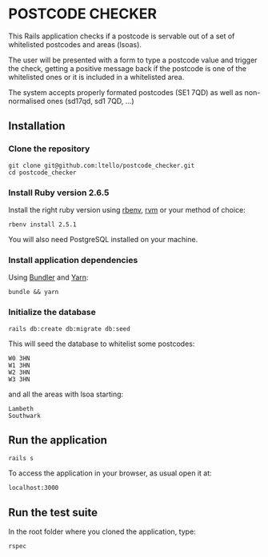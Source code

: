 # POSTCODE CHECKER

This Rails application checks if a postcode is servable out of a set of whitelisted postcodes and areas (lsoas).

The user will be presented with a form to type a postcode value and trigger the check, getting a positive message back
if the postcode is one of the whitelisted ones or it is included in a whitelisted area.

The system accepts properly formated postcodes (SE1 7QD) as well as non-normalised ones (sd17qd, sd1 7QD, ...)

## Installation

### Clone the repository

```shell
git clone git@github.com:ltello/postcode_checker.git
cd postcode_checker
```

### Install Ruby version 2.6.5

Install the right ruby version using [rbenv](https://github.com/rbenv/rbenv), [rvm](https://rvm.io/) or your method of choice:

```shell
rbenv install 2.5.1
```

You will also need PostgreSQL installed on your machine.

### Install application dependencies

Using [Bundler](https://github.com/bundler/bundler) and [Yarn](https://github.com/yarnpkg/yarn):

```shell
bundle && yarn
```

### Initialize the database

```shell
rails db:create db:migrate db:seed
```
This will seed the database to whitelist some postcodes:

```shell
W0 3HN
W1 3HN
W2 3HN
W3 3HN
```

and all the areas with lsoa starting:

```shell
Lambeth
Southwark
```


## Run the application

```shell
rails s
```

To access the application in your browser, as usual open it at:
```shell
localhost:3000
```


## Run the test suite

In the root folder where you cloned the application, type: 
```shell
rspec
```
